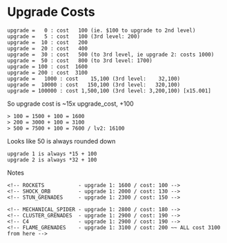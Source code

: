 # Upgrade Costs

    upgrade =   0 : cost   100 (ie. $100 to upgrade to 2nd level)
    upgrade =   5 : cost   100 (3rd level: 200)
    upgrade =  10 : cost   200
    upgrade =  20 : cost   400
    upgrade =  30 : cost   500 (to 3rd level, ie upgrade 2: costs 1000)
    upgrade =  50 : cost   800 (to 3rd level: 1700)
    upgrade = 100 : cost  1600
    upgrade = 200 : cost  3100
    upgrade =   1000 : cost    15,100 (3rd level:    32,100)
    upgrade =  10000 : cost   150,100 (3rd level:   320,100)
    upgrade = 100000 : cost 1,500,100 (3rd level: 3,200,100) [x15.001]

So upgrade cost is ~15x upgrade_cost, +100

    > 100 = 1500 + 100 = 1600
    > 200 = 3000 + 100 = 3100
    > 500 = 7500 + 100 = 7600 / lv2: 16100

Looks like 50 is always rounded down

    upgrade 1 is always *15 + 100
    upgrade 2 is always *32 + 100

Notes

    <!-- ROCKETS           - upgrade 1: 1600 / cost: 100 -->
    <!-- SHOCK_ORB         - upgrade 1: 2000 / cost: 130 -->
    <!-- STUN_GRENADES     - upgrade 1: 2300 / cost: 150 -->

    <!-- MECHANICAL_SPIDER - upgrade 1: 2800 / cost: 180 -->
    <!-- CLUSTER_GRENADES  - upgrade 1: 2900 / cost: 190 -->
    <!-- C4                - upgrade 1: 2900 / cost: 190 -->
    <!-- FLAME_GRENADES    - upgrade 1: 3100 / cost: 200 ~~ ALL cost 3100 from here -->

